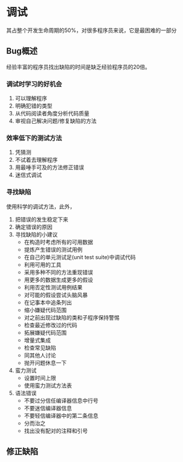 # 调试
其占整个开发生命周期的50%，对很多程序员来说，它是最困难的一部分


## Bug概述
经验丰富的程序员找出缺陷的时间是缺乏经验程序员的20倍。  
### 调试时学习的好机会
1. 可以理解程序
2. 明确犯错的类型
3. 从代码阅读者角度分析代码质量
4. 审视自己解决问题/修复缺陷的方法

### 效率低下的测试方法
1. 凭猜测
2. 不试着去理解程序
3. 用最唾手可及的方法修正错误
4. 迷信式调试

### 寻找缺陷
使用科学的调试方法，此外，

1. 把错误的发生稳定下来
2. 确定错误的原因
3. 寻找缺陷的小建议
   - 在构造时考虑所有的可用数据
   - 提炼产生错误的测试用例
   - 在自己的单元测试足(unit test suite)中调试代码
   - 利用可用的工具
   - 采用多种不同的方法重现错误
   - 用更多的数据生成更多的假设
   - 利用否定性测试用例结果
   - 对可能的假设尝试头脑风暴
   - 在记事本中追条列出
   - 缩小嫌疑代码范围
   - 对之前出现过缺陷的类和子程序保持警惕
   - 检查最近修改过的代码
   - 拓展嫌疑代码范围
   - 增量式集成
   - 检查常见缺陷
   - 同其他人讨论
   - 抛开问题休息一下
4. 蛮力测试
   - 设置时间上限
   - 使用蛮力测试方法表
5. 语法错误
   - 不要过分信任编译器信息中行号
   - 不要迷信编译器信息
   - 不要轻信编译器中的第二条信息
   - 分而治之
   - 找出没有配对的注释和引号


## 修正缺陷

